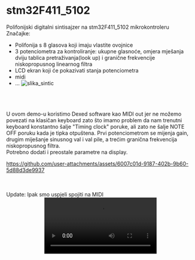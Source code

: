 # stm32F411_5102
 Polifonijski digitalni sintisajzer na stm32F411_5102 mikrokontroleru <br/>
 Značajke:
 * Polifonija s 8 glasova koji imaju vlastite ovojnice
 * 3 potenciometra za kontroliranje: ukupne glasnoće, omjera mješanja dviju tablica pretraživanja(look up) i granične frekvencije niskopropusnog linearnog filtra
 * LCD ekran koji će pokazivati stanja potenciometra
 * midi
 * ...
![slika_sintic](https://github.com/user-attachments/assets/70538e2f-80b0-4b2f-93c7-5275630b5a62)
<br/>
<br/>
<br/>
U ovom demo-u koristimo Dexed software kao MIDI out jer ne možemo povezati na klasičan keyboard zato što imamo problem da nam trenutni keyboard konstantno šalje "Timing clock" poruke, ali zato ne šalje NOTE OFF poruku kada je tipka otpuštena.
Prvi potenciometrom se mijenja gain, drugim miješanje sinusnog val i val pile, a trećim granična frekvencija niskopropusnog filtra. <br/>
Potrebno dodati i preostale parametre na display.
<br/>

https://github.com/user-attachments/assets/6007c01d-9187-402b-9b60-5d88d3de9937


<br/>
<br/>
Update: Ipak smo uspjeli spojiti na MIDI 
<div align="center">
 <video src="https://github.com/user-attachments/assets/e82031e7-7499-4c76-8a2b-a9851a2cd151" controls></video>
 </div>





